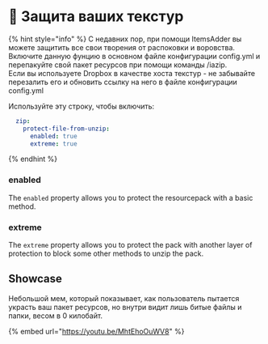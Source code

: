 # 🚨 Защита ваших текстур

{% hint style="info" %}
С недавних пор, при помощи ItemsAdder вы можете защитить все свои творения от распоковки и воровства.  
Включите данную фунцию в основном файле конфигурации config.yml и перепакуйте свой пакет ресурсов при помощи команды /iazip.  
Если вы используете Dropbox в качестве хоста текстур - не забывайте перезалить его и обновить ссылку на него в файле конфигурации config.yml

Используйте эту строку, чтобы включить:

```yaml
  zip:
    protect-file-from-unzip:
      enabled: true
      extreme: true
```
{% endhint %}

### enabled

The `enabled` property allows you to protect the resourcepack with a basic method.

### extreme

The `extreme` property allows you to protect the pack with another layer of protection to block some other methods to unzip the pack.

## Showcase

Небольшой мем, который показывает, как пользователь пытается украсть ваш пакет ресурсов, но внутри видит лишь битые файлы и папки, весом в 0 килобайт.

{% embed url="https://youtu.be/MhtEhoOuWV8" %}


